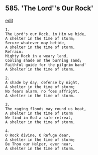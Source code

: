 
## 585.  'The Lord''s Our Rock'
[edit](https://docs.google.com/document/d/1otA1sGyAuLscFkm7uWRFuCgMNN-CvjRy/edit?mode=html)




    1.
    The Lord's our Rock, in Him we hide, 
    A shelter in the time of storm; 
    Secure whatever may betide, 
    A shelter in the time of storm. 
    Refrain:
    Mighty Rock in a weary land, 
    Cooling shade on the burning sand; 
    Faithful guide for the pilgrim band' 
    A Shelter in the time of storm. 

    2.
    A shade by day, defense by night, 
    A shelter in the time of storm; 
    No fears alarm, no foes affright, 
    A shelter in the time of storm. 

    3.
    The raging floods may round us beat, 
    A shelter in the time of storm 
    We find in God a safe retreat, 
    A shelter in the time of storm. 

    4.
    O Rock divine, O Refuge dear, 
    A shelter in the time of storm; 
    Be Thou our Helper, ever near, 
    A shelter in the time of storm.
